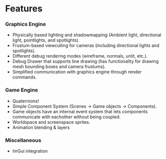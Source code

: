 # Features

### Graphics Engine
* Physically based lighting and shadowmapping (Ambient light, directional light, pointlights, and spotlights).
* Frustum-based viewculling for cameras (including directional lights and spotlights).
* Different debug rendering modes (wireframe, normals, unlit, etc.).
* Debug Drawer that supports line drawing (has functionality for drawing mesh bounding boxes and camera frustums).
* Simplified communication with graphics engine through render commands.


### Game Engine
* Quaternions!
* Simple Component System (Scenes -> Game objects -> Components).
* Game objects have an internal event system that lets components communicate with eachother without being coupled.
* Worldspace and screenspace sprites.
* Animation blending & layers


### Miscellaneous

* ImGui integration

